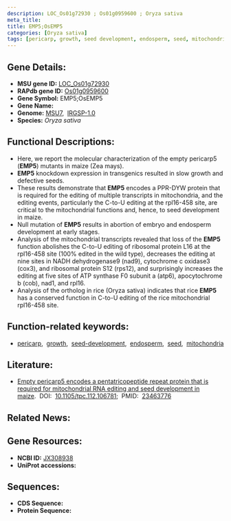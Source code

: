 ```yaml
---
description: LOC_Os01g72930 ; Os01g0959600 ; Oryza sativa
meta_title:
title: EMP5;OsEMP5
categories: [Oryza sativa]
tags: [pericarp, growth, seed development, endosperm, seed, mitochondria]
---
```


## Gene Details:
- **MSU gene ID:** [LOC_Os01g72930](http://rice.uga.edu/cgi-bin/ORF_infopage.cgi?orf=LOC_Os01g72930)  
- **RAPdb gene ID:** [Os01g0959600](https://rapdb.dna.affrc.go.jp/locus/?name=Os01g0959600)  
- **Gene Symbol:** EMP5;OsEMP5
- **Gene Name:**
- **Genome:**  [MSU7](http://rice.uga.edu/),&nbsp;&nbsp;[IRGSP-1.0](https://rapdb.dna.affrc.go.jp/download/irgsp1.html)
- **Species:** *Oryza sativa*

## Functional Descriptions:
   - Here, we report the molecular characterization of the empty pericarp5 (**EMP5**) mutants in maize (Zea mays).
   - **EMP5** knockdown expression in transgenics resulted in slow growth and defective seeds.
   - These results demonstrate that **EMP5** encodes a PPR-DYW protein that is required for the editing of multiple transcripts in mitochondria, and the editing events, particularly the C-to-U editing at the rpl16-458 site, are critical to the mitochondrial functions and, hence, to seed development in maize.
   - Null mutation of **EMP5** results in abortion of embryo and endosperm development at early stages.
   - Analysis of the mitochondrial transcripts revealed that loss of the **EMP5** function abolishes the C-to-U editing of ribosomal protein L16 at the rpl16-458 site (100% edited in the wild type), decreases the editing at nine sites in NADH dehydrogenase9 (nad9), cytochrome c oxidase3 (cox3), and ribosomal protein S12 (rps12), and surprisingly increases the editing at five sites of ATP synthase F0 subunit a (atp6), apocytochrome b (cob), nad1, and rpl16.
   - Analysis of the ortholog in rice (Oryza sativa) indicates that rice **EMP5** has a conserved function in C-to-U editing of the rice mitochondrial rpl16-458 site.

## Function-related keywords:
   - [pericarp](/tags/pericarp/),&nbsp;&nbsp;[growth](/tags/growth/),&nbsp;&nbsp;[seed-development](/tags/seed-development/),&nbsp;&nbsp;[endosperm](/tags/endosperm/),&nbsp;&nbsp;[seed](/tags/seed/),&nbsp;&nbsp;[mitochondria](/tags/mitochondria/)

## Literature:
   - [Empty pericarp5 encodes a pentatricopeptide repeat protein that is required for mitochondrial RNA editing and seed development in maize](https://www.doi.org/10.1105/tpc.112.106781).&nbsp;&nbsp;DOI:&nbsp;&nbsp;[10.1105/tpc.112.106781](https://www.doi.org/10.1105/tpc.112.106781);&nbsp;&nbsp;PMID:&nbsp;&nbsp;[23463776](https://pubmed.ncbi.nlm.nih.gov/23463776/)

## Related News:

## Gene Resources:
- **NCBI ID:**  [JX308938](http://www.ncbi.nlm.nih.gov/nuccore/JX308938)
- **UniProt accessions:** [](https://www.uniprot.org/uniprotkb//entry)

## Sequences:
- **CDS Sequence:**
- **Protein Sequence:**
